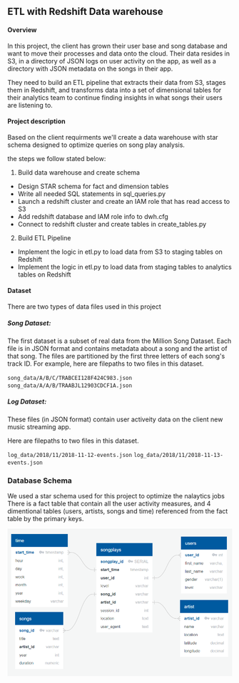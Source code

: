 ## ETL with Redshift Data warehouse

#### Overview
In this project, the client has grown their user base and song database and want to move their processes and data onto the cloud. Their data resides in S3, in a directory of JSON logs on user activity on the app, as well as a directory with JSON metadata on the songs in their app.

They need to build an ETL pipeline that extracts their data from S3, stages them in Redshift, and transforms data into a set of dimensional tables for their analytics team to continue finding insights in what songs their users are listening to.

#### Project description
Based on the client requirments we'll create a data warehouse with star schema designed to optimize queries on song play analysis.

the steps we follow stated below:
1. Build data warehouse and create schema
- Design STAR schema for fact and dimension tables
- Write all needed SQL statements in sql_queries.py
- Launch a redshift cluster and create an IAM role that has read access to S3
- Add redshift database and IAM role info to dwh.cfg
- Connect to redshift cluster and create tables in create_tables.py

2. Build ETL Pipeline
- Implement the logic in etl.py to load data from S3 to staging tables on Redshift
- Implement the logic in etl.py to load data from staging tables to analytics tables on Redshift


#### Dataset
There are two types of data files used in this project

##### Song Dataset:

The first dataset is a subset of real data from the Million Song Dataset. Each file is in JSON format and contains metadata about a song and the artist of that song. The files are partitioned by the first three letters of each song's track ID. For example, here are filepaths to two files in this dataset.

`song_data/A/B/C/TRABCEI128F424C983.json`
`song_data/A/A/B/TRAABJL12903CDCF1A.json`

##### Log Dataset:
These files (in JSON format) contain user activeity data on the client new music streaming app.

Here are filepaths to two files in this dataset.

`log_data/2018/11/2018-11-12-events.json`
`log_data/2018/11/2018-11-13-events.json`

### Database Schema
We used a star schema used for this project to optimize the nalaytics jobs
There is a fact table that contain all the user activity measures, and 4 dimentional tables (users, artists, songs and time) referenced from the fact table by the primary keys.

![alt text](https://github.com/Abdxi/ETL-with-AWS-Redshift-data-warehouse/blob/main/images/database%20schema.png)
